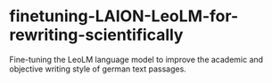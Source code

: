 # finetuning-LAION-LeoLM-for-rewriting-scientifically
Fine-tuning the LeoLM language model to improve the academic and objective writing style of german text passages.
